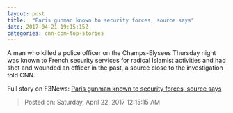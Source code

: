 ```yaml
---
layout: post
title:  "Paris gunman known to security forces, source says"
date: 2017-04-21 19:15:15Z
categories: cnn-com-top-stories
---
```


A man who killed a police officer on the Champs-Elysees Thursday night was known to French security services for radical Islamist activities and had shot and wounded an officer in the past, a source close to the investigation told CNN.


Full story on F3News: [Paris gunman known to security forces, source says](http://www.f3nws.com/n/RCjJzG)

> Posted on: Saturday, April 22, 2017 12:15:15 AM
